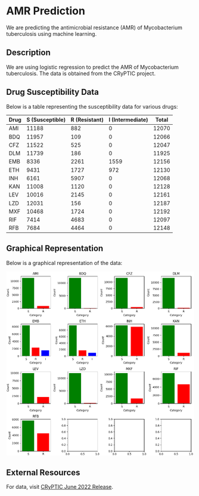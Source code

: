 # AMR Prediction

We are predicting the antimicrobial resistance (AMR) of Mycobacterium tuberculosis using machine learning.

## Description

We are using logistic regression to predict the AMR of Mycobacterium tuberculosis. The data is obtained from the CRyPTIC project.

## Drug Susceptibility Data

Below is a table representing the susceptibility data for various drugs:

| Drug | S (Susceptible) | R (Resistant) | I (Intermediate) |    Total    |
|------|-----------------|---------------|------------------|-------------|
| AMI  | 11188           | 882           | 0                | 12070       |
| BDQ  | 11957           | 109           | 0                | 12066       |
| CFZ  | 11522           | 525           | 0                | 12047       |
| DLM  | 11739           | 186           | 0                | 11925       |
| EMB  | 8336            | 2261          | 1559             | 12156       |
| ETH  | 9431            | 1727          | 972              | 12130       |
| INH  | 6161            | 5907          | 0                | 12068       |
| KAN  | 11008           | 1120          | 0                | 12128       |
| LEV  | 10016           | 2145          | 0                | 12161       |
| LZD  | 12031           | 156           | 0                | 12187       |
| MXF  | 10468           | 1724          | 0                | 12192       |
| RIF  | 7414            | 4683          | 0                | 12097       |
| RFB  | 7684            | 4464          | 0                | 12148       |

## Graphical Representation

Below is a graphical representation of the data:

![Graphical Representation](graph.png)

## External Resources

For data, visit [CRyPTIC June 2022 Release](https://ftp.ebi.ac.uk/pub/databases/cryptic/release_june2022/).
